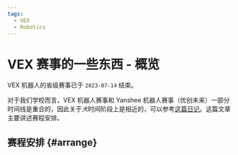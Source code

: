 ```yaml
---
tags:
  - VEX
  - Robotics
---
```


# VEX 赛事的一些东西 - 概览

VEX 机器人的省级赛事已于 `2023-07-14` 结束。

对于我们学校而言，VEX 机器人赛事和 Yanshee 机器人赛事（优创未来）一部分时间线是重合的，因此关于*大*时间阶段上是相近的，可以参考[这篇日记](/robotic/Yanshee/yanshee-0)。这篇文章主要讲述赛程安排。

## 赛程安排 {#arrange}
